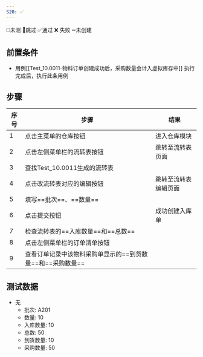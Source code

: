 ```yaml
---
S20: ✅
---
```

◻️未测    🚫跳过     ✅通过    ❌ 失败    ➖未创建

## 前置条件

- 用例[[Test_10.0011-物料订单创建成功后，采购数量会计入虚拟库存中]] 执行完成后，执行此条用例

## 步骤

| 序号  | 步骤                                | 结果         |
| --- | --------------------------------- | ---------- |
| 1   | 点击主菜单的仓库按钮                        | 进入仓库模块     |
| 2   | 点击左侧菜单栏的流转表按钮                     | 跳转至流转表页面   |
| 3   | 查找Test_10.0011生成的流转表              |            |
| 4   | 点击改流转表对应的编辑按钮                     | 跳转至流转表编辑页面 |
| 5   | 填写==批次==、==数量==                   |            |
| 6   | 点击提交按钮                            | 成功创建入库单    |
| 7   | 检查流转表的==入库数量==和==总数==             |            |
| 8   | 点击左侧菜单栏的订单清单按钮                    |            |
| 9   | 查看订单记录中该物料采购单显示的==到货数量==和==采购数量== |            |

## 测试数据

- 无
	- 批次: A201
	- 数量: 10
	- 入库数量: 10
	- 总数: 50
	- 到货数量: 10
	- 采购数量: 50
